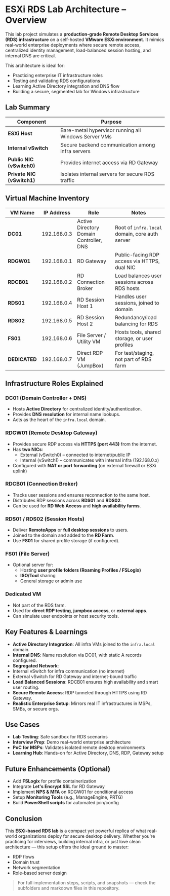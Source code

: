 # ESXi RDS Lab Architecture – Overview

This lab project simulates a **production-grade Remote Desktop Services (RDS) infrastructure** on a self-hosted **VMware ESXi environment**. It mimics real-world enterprise deployments where secure remote access, centralized identity management, load-balanced session hosting, and internal DNS are critical.

This architecture is ideal for:
- Practicing enterprise IT infrastructure roles
- Testing and validating RDS configurations
- Learning Active Directory integration and DNS flow
- Building a secure, segmented lab for Windows infrastructure

## Lab Summary

| Component          | Purpose                                                        |
|-------------------|----------------------------------------------------------------|
| **ESXi Host**      | Bare-metal hypervisor running all Windows Server VMs           |
| **Internal vSwitch** | Secure backend communication among infra servers             |
| **Public NIC (vSwitch0)** | Provides internet access via RD Gateway                 |
| **Private NIC (vSwitch1)** | Isolates internal servers for secure RDS traffic      |


## Virtual Machine Inventory

| VM Name       | IP Address    | Role                                | Notes                                      |
|---------------|---------------|-------------------------------------|--------------------------------------------|
| **DC01**      | 192.168.0.3   | Active Directory Domain Controller, DNS | Root of `infra.local` domain, core auth server  |
| **RDGW01**    | 192.168.0.1   | RD Gateway                          | Public-facing RDP access via HTTPS, dual NIC  |
| **RDCB01**    | 192.168.0.2   | RD Connection Broker                | Load balances user sessions across RDS hosts  |
| **RDS01**     | 192.168.0.4   | RD Session Host 1                   | Handles user sessions, joined to domain  |
| **RDS02**     | 192.168.0.5   | RD Session Host 2                   | Redundancy/load balancing for RDS         |
| **FS01**      | 192.168.0.6   | File Server / Utility VM            | Hosts tools, shared storage, or user profiles  |
| **DEDICATED** | 192.168.0.7   | Direct RDP VM (JumpBox)             | For test/staging, not part of RDS farm  |


## Infrastructure Roles Explained

### DC01 (Domain Controller + DNS)
- Hosts **Active Directory** for centralized identity/authentication.
- Provides **DNS resolution** for internal name lookups.
- Acts as the heart of the `infra.local` domain.

### RDGW01 (Remote Desktop Gateway)
- Provides secure RDP access via **HTTPS (port 443)** from the internet.
- Has **two NICs**:
  - External (vSwitch0) – connected to internet/public IP
  - Internal (vSwitch1) – communicates with internal infra (192.168.0.x)
- Configured with **NAT or port forwarding** (on external firewall or ESXi uplink)

### RDCB01 (Connection Broker)
- Tracks user sessions and ensures reconnection to the same host.
- Distributes RDP sessions across **RDS01** and **RDS02**.
- Can be used for **RD Web Access** and **high availability farms**.

### RDS01 / RDS02 (Session Hosts)
- Deliver **RemoteApps** or **full desktop sessions** to users.
- Joined to the domain and added to the **RD Farm**.
- Use **FS01** for shared profile storage (if configured).

### FS01 (File Server)
- Optional server for:
  - Hosting **user profile folders (Roaming Profiles / FSLogix)**
  - **ISO/Tool** sharing
  - General storage or admin use

### Dedicated VM
- Not part of the RDS farm.
- Used for **direct RDP testing**, **jumpbox access**, or **external apps**.
- Can simulate user endpoints or host security tools.


## Key Features & Learnings

-  **Active Directory Integration**: All infra VMs joined to the `infra.local` domain.
-  **Internal DNS**: Name resolution via DC01, with static A records configured.
-  **Segregated Network**:
  - Internal vSwitch for infra communication (no internet)
  - External vSwitch for RD Gateway and internet-bound traffic
-  **Load Balanced Sessions**: RDCB01 ensures high availability and smart user routing.
-  **Secure Remote Access**: RDP tunneled through HTTPS using RD Gateway.
-  **Realistic Enterprise Setup**: Mirrors real IT infrastructures in MSPs, SMBs, or secure orgs.


##  Use Cases

-  **Lab Testing**: Safe sandbox for RDS scenarios
-  **Interview Prep**: Demo real-world enterprise architecture
-  **PoC for MSPs**: Validates isolated remote desktop environments
-  **Learning Hub**: Hands-on for Active Directory, DNS, RDP, Gateway setup


##  Future Enhancements (Optional)

-  Add **FSLogix** for profile containerization  
-  Integrate **Let's Encrypt SSL** for RD Gateway  
-  Implement **NPS & MFA** on RDGW01 for conditional access  
-  Setup **Monitoring Tools** (e.g., ManageEngine, PRTG)  
-  Build **PowerShell scripts** for automated join/config  


## Conclusion

This **ESXi-based RDS lab** is a compact yet powerful replica of what real-world organizations deploy for secure desktop delivery. Whether you're practicing for interviews, building internal infra, or just love clean architecture — this setup offers the ideal ground to master:

- RDP flows
- Domain trust
- Network segmentation
- Role-based server design

> For full implementation steps, scripts, and snapshots — check the subfolders and markdown files in this repository.


